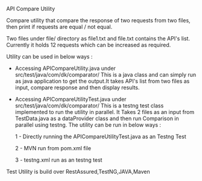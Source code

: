API Compare Utility

Compare utility that compare the response of two requests from two files, then print if requests are equal / not equal.

Two files under file/ directory as file1.txt and file.txt contains the API's list. Currently it holds 12 requests which can be increased as required.

Utility can be used in below ways :

- Accessing APICompareUtility.java under src/test/java/com/dk/comparator/ 
  This is a java class and can simply run as java application to get the output.It takes 
  API's list from two files as input, compare response and then display results.


- Accessing APICompareUtilityTest.java under src/test/java/com/dk/comparator/
  This is a testng test class implemented to run the utility in parallel. It
  Takes 2 files as an input from TestData.java as a dataProvider class and then run
  Comparison in parallel using testng. The utility can be run in below ways :
  
   1 - Directly running the APICompareUtilityTest.java as an Testng Test
   
   2 - MVN run from pom.xml file
   
   3 - testng.xml run as an testng test

Test Utility is build over RestAssured,TestNG,JAVA,Maven 
